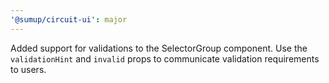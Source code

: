 ```yaml
---
'@sumup/circuit-ui': major
---
```


Added support for validations to the SelectorGroup component. Use the `validationHint` and `invalid` props to communicate validation requirements to users.
